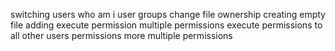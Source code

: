 switching users
who am i
user groups
change file ownership
creating empty file
adding execute permission
multiple permissions
execute permissions to all
other users permissions
more multiple permissions
